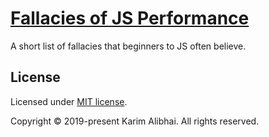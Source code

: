 # [Fallacies of JS Performance](http://alibhai.co/fallaciesofjsperf)

A short list of fallacies that beginners to JS often believe.

## License

Licensed under [MIT license](LICENSE.md).

Copyright &copy; 2019-present Karim Alibhai. All rights reserved.
